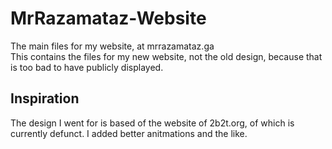 # MrRazamataz-Website
The main files for my website, at mrrazamataz.ga  
This contains the files for my new website, not the old design, because that is too bad to have publicly displayed.

## Inspiration

The design I went for is based of the website of 2b2t.org, of which is currently defunct. I added better anitmations and the like.


